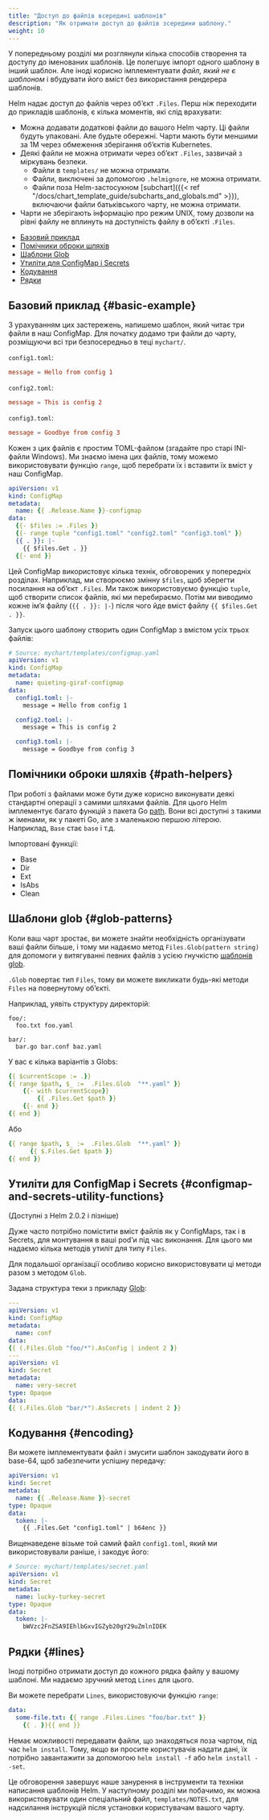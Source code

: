 ```yaml
---
title: "Доступ до файлів всередині шаблонів"
description: "Як отримати доступ до файлів зсередини шаблону."
weight: 10
---
```


У попередньому розділі ми розглянули кілька способів створення та доступу до іменованих шаблонів. Це полегшує імпорт одного шаблону в інший шаблон. Але іноді корисно імплементувати _файл, який не є шаблоном_ і вбудувати його вміст без використання рендерера шаблонів.

Helm надає доступ до файлів через обʼєкт `.Files`. Перш ніж переходити до прикладів шаблонів, є кілька моментів, які слід врахувати:

- Можна додавати додаткові файли до вашого Helm чарту. Ці файли будуть упаковані. Але будьте обережні. Чарти мають бути меншими за 1М через обмеження зберігання обʼєктів Kubernetes.
- Деякі файли не можна отримати через обʼєкт `.Files`, зазвичай з міркувань безпеки.
  - Файли в `templates/` не можна отримати.
  - Файли, виключені за допомогою `.helmignore`, не можна отримати.
  - Файли поза Helm-застосукном [subchart]({{< ref "/docs/chart_template_guide/subcharts_and_globals.md" >}}), включаючи файли батьківського чарту, не можна отримати.
- Чарти не зберігають інформацію про режим UNIX, тому дозволи на рівні файлу не вплинуть на доступність файлу в обʼєкті `.Files`.

<!-- (see https://github.com/jonschlinkert/markdown-toc) -->

<!-- toc -->

- [Базовий приклад](#basic-example)
- [Помічники оброки шляхів](#path-helpers)
- [Шаблони Glob](#glob-patterns)
- [Утиліти для ConfigMap і Secrets](#configmap-and-secrets-utility-functions)
- [Кодування](#encoding)
- [Рядки](#lines)

<!-- tocstop -->

## Базовий приклад {#basic-example}

З урахуванням цих застережень, напишемо шаблон, який читає три файли в наш ConfigMap. Для початку додамо три файли до чарту, розміщуючи всі три безпосередньо в теці `mychart/`.

`config1.toml`:

```toml
message = Hello from config 1
```

`config2.toml`:

```toml
message = This is config 2
```

`config3.toml`:

```toml
message = Goodbye from config 3
```

Кожен з цих файлів є простим TOML-файлом (згадайте про старі INI-файли Windows). Ми знаємо імена цих файлів, тому можемо використовувати функцію `range`, щоб перебрати їх і вставити їх вміст у наш ConfigMap.

```yaml
apiVersion: v1
kind: ConfigMap
metadata:
  name: {{ .Release.Name }}-configmap
data:
  {{- $files := .Files }}
  {{- range tuple "config1.toml" "config2.toml" "config3.toml" }}
  {{ . }}: |-
    {{ $files.Get . }}
  {{- end }}
```

Цей ConfigMap використовує кілька технік, обговорених у попередніх розділах. Наприклад, ми створюємо змінну `$files`, щоб зберегти посилання на обʼєкт `.Files`. Ми також використовуємо функцію `tuple`, щоб створити список файлів, які ми перебираємо. Потім ми виводимо кожне імʼя файлу (`{{ . }}: |-`) після чого йде вміст файлу `{{ $files.Get . }}`.

Запуск цього шаблону створить один ConfigMap з вмістом усіх трьох файлів:

```yaml
# Source: mychart/templates/configmap.yaml
apiVersion: v1
kind: ConfigMap
metadata:
  name: quieting-giraf-configmap
data:
  config1.toml: |-
    message = Hello from config 1

  config2.toml: |-
    message = This is config 2

  config3.toml: |-
    message = Goodbye from config 3
```

## Помічники оброки шляхів {#path-helpers}

При роботі з файлами може бути дуже корисно виконувати деякі стандартні операції з самими шляхами файлів. Для цього Helm імплементує багато функцій з пакета Go [path](https://golang.org/pkg/path/). Вони всі доступні з такими ж іменами, як у пакеті Go, але з маленькою першою літерою. Наприклад, `Base` стає `base` і т.д.

Імпортовані функції:

- Base
- Dir
- Ext
- IsAbs
- Clean

## Шаблони glob {#glob-patterns}

Коли ваш чарт зростає, ви можете знайти необхідність організувати ваші файли більше, і тому ми надаємо метод `Files.Glob(pattern string)` для допомоги у витягуванні певних файлів з усією гнучкістю [шаблонів glob](https://godoc.org/github.com/gobwas/glob).

`.Glob` повертає тип `Files`, тому ви можете викликати будь-які методи `Files` на повернутому обʼєкті.

Наприклад, уявіть структуру директорій:

```none
foo/:
  foo.txt foo.yaml

bar/:
  bar.go bar.conf baz.yaml
```

У вас є кілька варіантів з Globs:

```yaml
{{ $currentScope := .}}
{{ range $path, $_ :=  .Files.Glob  "**.yaml" }}
    {{- with $currentScope}}
        {{ .Files.Get $path }}
    {{- end }}
{{ end }}
```

Або

```yaml
{{ range $path, $_ :=  .Files.Glob  "**.yaml" }}
      {{ $.Files.Get $path }}
{{ end }}
```

## Утиліти для ConfigMap і Secrets {#configmap-and-secrets-utility-functions}

(Доступні з Helm 2.0.2 і пізніше)

Дуже часто потрібно помістити вміст файлів як у ConfigMaps, так і в Secrets, для монтування в ваші podʼи під час виконання. Для цього ми надаємо кілька методів утиліт для типу `Files`.

Для подальшої організації особливо корисно використовувати ці методи разом з методом `Glob`.

Задана структура теки з прикладу [Glob](#glob-patterns):

```yaml
---
apiVersion: v1
kind: ConfigMap
metadata:
  name: conf
data:
{{ (.Files.Glob "foo/*").AsConfig | indent 2 }}
---
apiVersion: v1
kind: Secret
metadata:
  name: very-secret
type: Opaque
data:
{{ (.Files.Glob "bar/*").AsSecrets | indent 2 }}
```

## Кодування {#encoding}

Ви можете імплементувати файл і змусити шаблон закодувати його в base-64, щоб забезпечити успішну передачу:

```yaml
apiVersion: v1
kind: Secret
metadata:
  name: {{ .Release.Name }}-secret
type: Opaque
data:
  token: |-
    {{ .Files.Get "config1.toml" | b64enc }}
```

Вищенаведене візьме той самий файл `config1.toml`, який ми використовували раніше, і закодує його:

```yaml
# Source: mychart/templates/secret.yaml
apiVersion: v1
kind: Secret
metadata:
  name: lucky-turkey-secret
type: Opaque
data:
  token: |-
    bWVzc2FnZSA9IEhlbGxvIGZyb20gY29uZmlnIDEK
```

## Рядки {#lines}

Іноді потрібно отримати доступ до кожного рядка файлу у вашому шаблоні. Ми надаємо зручний метод `Lines` для цього.

Ви можете перебрати `Lines`, використовуючи функцію `range`:

```yaml
data:
  some-file.txt: {{ range .Files.Lines "foo/bar.txt" }}
    {{ . }}{{ end }}
```

Немає можливості передавати файли, що знаходяться поза чартом, під час `helm install`. Тому, якщо ви просите користувачів надати дані, їх потрібно завантажити за допомогою `helm install -f` або `helm install --set`.

Це обговорення завершує наше занурення в інструменти та техніки написання шаблонів Helm. У наступному розділі ми побачимо, як можна використовувати один спеціальний файл, `templates/NOTES.txt`, для надсилання інструкцій після установки користувачам вашого чарту.
